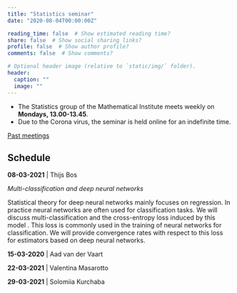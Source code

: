 ```yaml
---
title: "Statistics seminar"
date: "2020-08-04T00:00:00Z"

reading_time: false  # Show estimated reading time?
share: false  # Show social sharing links?
profile: false  # Show author profile?
comments: false  # Show comments?

# Optional header image (relative to `static/img/` folder).
header:
  caption: ""
  image: ""
---
```


- The Statistics group of the Mathematical Institute meets weekly on **Mondays,
13.00-13.45**. 
- Due to the Corona virus, the seminar is held online for an
indefinite time.

[Past meetings](/seminar-past)

## Schedule


**08-03-2021** |  Thijs Bos

*Multi-classification and deep neural networks*  

Statistical theory for deep neural networks mainly focuses on regression. In practice neural networks are often used for classification tasks. We will discuss multi-classification and the cross-entropy loss induced by this model . This loss is commonly used in the training of neural networks for classification. We will provide convergence rates with respect to this loss for estimators based on deep neural networks.


**15-03-2020** | Aad van der Vaart

**22-03-2021** |  Valentina Masarotto

**29-03-2021** |  Solomiia Kurchaba
 
